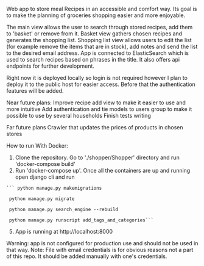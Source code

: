 Web app to store meal Recipes in an accessible and comfort way. Its goal is to make the planning of groceries shopping easier and more enjoyable. 

The main view allows the user to search through stored recipes, add them to 'basket' or remove from it.
Basket view gathers chosen recipes and generates the shopping list. 
Shopping list view allows users to edit the list (for example remove the items that are in stock), add notes and send the list to the desired email address. 
App is connected to ElasticSearch which is used to search recipes based on phrases in the title. 
It also offers api endpoints for further development. 

Right now it is deployed locally so login is not required however I plan to deploy it to the public host for easier access. Before that the authentication features will be added. 

Near future plans:
Improve recipe add view to make it easier to use and more intuitive
Add authentication and tie models to users group to make it possible to use by several households
Finish tests writing

Far future plans
Crawler that updates the prices of products in chosen stores


How to run
  With Docker:
  1. Clone the repository. Go to './shopper/Shopper' directory and run 'docker-compose build' 
  3. Run 'docker-compose up'. Once all the containers are up and running open django cli and run
  
    ``` python manage.py makemigrations
    
     python manage.py migrate
    
     python manage.py search_engine --rebuild
    
     python manage.py runscript add_tags_and_categories```

     
  5. App is running at http://localhost:8000
  
  Warning: app is not configured for production use and should not be used in that way. 
  Note: File with email credentials is for obvious reasons not a part of this repo. It should be added manually with one's credentials. 

  
